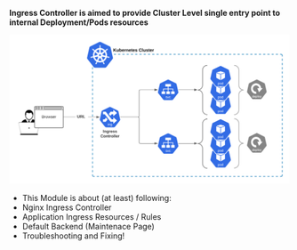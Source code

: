 **Ingress Controller is aimed to provide Cluster Level single entry point to internal Deployment/Pods resources**

![Img](./img/0-ingress.png)
- This Module is about (at least) following:
- Nginx Ingress Controller
- Application Ingress Resources / Rules
- Default Backend (Maintenace Page)
- Troubleshooting and Fixing!

